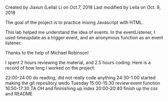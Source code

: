 Created by Jiaxun (Leila) Li on Oct.7, 2018
Last modified by Leila on Oct. 9, 2018 

The goal of the project is to practice mixing Javascript with HTML. 

This lab helped me understand the idea of events. In the eventListener, I used timeupdate as a trigger event, and an anonymous function as an event listener. 

Thanks to the help of Michael Robinson!

I spent 2 hours reviewing the material, and 2.5 hours coding. Here is a record of how long I worked on the project: 

22:00-24:00 do reading, did not really code anything 
24:30-1:00 started making the git repository wedo
Tuesday
15:00-15:30 review event function 
16:50-17:30 TA OH and fininishing up index
20:00-20:40 finish up the css and README 